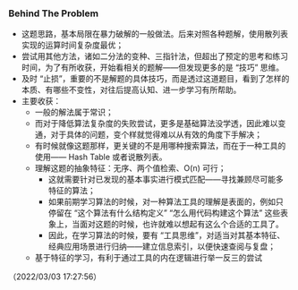 ### Behind The Problem

* 这题思路，基本局限在暴力破解的一般做法。后来对照各种题解，使用散列表实现的运算时间复杂度最优；
* 尝试用其他方法，诸如二分法的变种、三指针法，但超出了预定的思考和练习时间，为了有所收获，开始看相关的题解——但发现更多的是 “技巧” 思维。
* 及时 “止损”，重要的不是解题的具体技巧，而是透过这道题目，看到了怎样的本质、有哪些不变性，对往后提高认知、进一步学习有所帮助。
* 主要收获：
  * 一般的解法属于常识；
  * 而对于降低算法复杂度的失败尝试，更多是基础算法没学透，因此难以变通，对于具体的问题，变个样就觉得难以从有效的角度下手解决；
  * 有时候就像这题那样，更关键的不是用哪种搜索算法，而在于一种工具的使用—— Hash Table 或者说散列表。
  * 理解这题的抽象特征：无序、两个值检索、O(n) 可行；
    * 这就需要针对已发现的基本事实进行模式匹配——寻找兼顾尽可能多特征的算法；
    * 如果前期学习算法的时候，对一种算法工具的理解是表面的，例如只停留在 “这个算法有什么结构定义” “怎么用代码构建这个算法” 这些表象上，当面对这题的时候，也许就难以想起有这么个合适的工具了。
    * 因此，在学习算法的时候，要有 “工具思维”，对适当对其基本特征、经典应用场景进行归纳——建立信息索引，以便快速查阅与复盘；
  * 基于特征的学习，有利于通过工具的内在逻辑进行举一反三的尝试

（2022/03/03 17:27:56）
